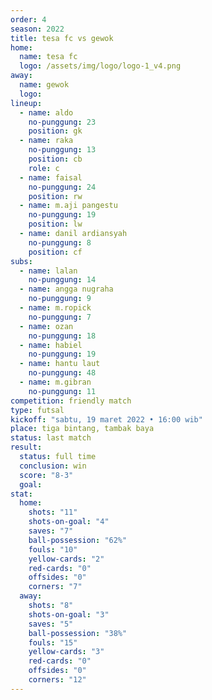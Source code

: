 ```yaml
---
order: 4
season: 2022
title: tesa fc vs gewok
home:
  name: tesa fc
  logo: /assets/img/logo/logo-1_v4.png
away:
  name: gewok
  logo: 
lineup:
  - name: aldo
    no-punggung: 23
    position: gk
  - name: raka
    no-punggung: 13
    position: cb
    role: c
  - name: faisal
    no-punggung: 24
    position: rw
  - name: m.aji pangestu
    no-punggung: 19
    position: lw
  - name: danil ardiansyah
    no-punggung: 8
    position: cf
subs:
  - name: lalan
    no-punggung: 14
  - name: angga nugraha
    no-punggung: 9
  - name: m.ropick
    no-punggung: 7
  - name: ozan
    no-punggung: 18
  - name: habiel
    no-punggung: 19
  - name: hantu laut
    no-punggung: 48
  - name: m.gibran
    no-punggung: 11
competition: friendly match
type: futsal
kickoff: "sabtu, 19 maret 2022 • 16:00 wib"
place: tiga bintang, tambak baya 
status: last match
result:
  status: full time
  conclusion: win
  score: "8-3"
  goal: 
stat:
  home:
    shots: "11"
    shots-on-goal: "4"
    saves: "7"
    ball-possession: "62%"
    fouls: "10"
    yellow-cards: "2"
    red-cards: "0"
    offsides: "0"
    corners: "7"
  away:
    shots: "8"
    shots-on-goal: "3"
    saves: "5"
    ball-possession: "38%"
    fouls: "15"
    yellow-cards: "3"
    red-cards: "0"
    offsides: "0"
    corners: "12"
---
```

